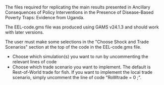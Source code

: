 The files required for replicating the main results presented in Ancillary Consequences of Policy Interventions in the Presence of Disease-Based Poverty Traps: Evidence from Uganda. 

The EEL-code.gms file was produced using GAMS v24.1.3 and should work with later versions.

The user must make some selections in the "Choose Shock and Trade Scenarios" section at the top of the code in the EEL-code.gms file. 

- Choose which simulation(s) you want to run by uncommenting the relevant lines of code 
- Choose which trade scenario you want to implement. The default is Rest-of-World trade for fish. 
  If you want to implement the local trade scenario, simply uncomment the line of code "RoWtrade = 0 ;".
